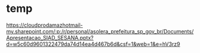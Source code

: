 # temp

https://cloudprodamazhotmail-my.sharepoint.com/:p:/r/personal/asolera_prefeitura_sp_gov_br/Documents/Apresentacao_SIAD_SESANA.pptx?d=w5c60d9601322479da74d14ea4d467b6d&csf=1&web=1&e=hV3rz9
